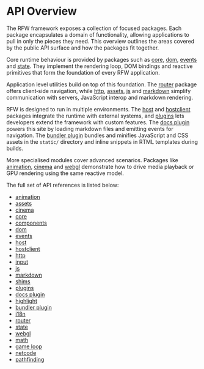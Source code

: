 # API Overview

The RFW framework exposes a collection of focused packages. Each package
encapsulates a domain of functionality, allowing applications to pull in
only the pieces they need. This overview outlines the areas covered by the
public API surface and how the packages fit together.

Core runtime behaviour is provided by packages such as
[core](core), [dom](dom), [events](events) and
[state](state). They implement the rendering loop, DOM bindings and
reactive primitives that form the foundation of every RFW application.

Application level utilities build on top of this foundation. The
[router](router) package offers client‑side navigation, while
[http](http), [assets](assets), [js](js) and [markdown](markdown) simplify
communication with servers, JavaScript interop and markdown rendering.

RFW is designed to run in multiple environments. The [host](host) and
[hostclient](hostclient) packages integrate the runtime with external
systems, and [plugins](plugins) lets developers extend the framework
with custom features. The [docs plugin](docs-plugin) powers this site
by loading markdown files and emitting events for navigation. The
[bundler plugin](bundler-plugin) bundles and minifies JavaScript and
CSS assets in the `static/` directory and inline snippets in RTML
templates during builds.

More specialised modules cover advanced scenarios. Packages like
[animation](animation), [cinema](cinema) and
[webgl](webgl) demonstrate how to drive media playback or GPU
rendering using the same reactive model.

The full set of API references is listed below:

- [animation](animation)
- [assets](assets)
- [cinema](cinema)
- [core](core)
- [components](components)
- [dom](dom)
- [events](events)
- [host](host)
- [hostclient](hostclient)
- [http](http)
- [input](input)
- [js](js)
- [markdown](markdown)
- [shims](shims)
- [plugins](plugins)
- [docs plugin](docs-plugin)
- [highlight](highlight)
- [bundler plugin](bundler-plugin)
- [i18n](i18n)
- [router](router)
- [state](state)
- [webgl](webgl)
- [math](math)
- [game loop](game-loop)
- [netcode](netcode)
- [pathfinding](pathfinding)
